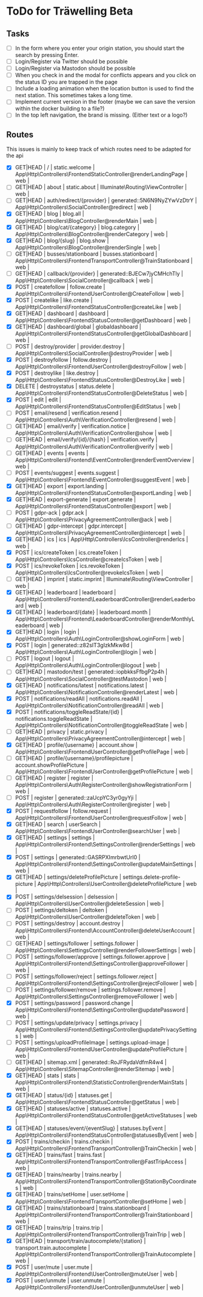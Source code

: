 # ToDo for Träwelling Beta

## Tasks
- [ ] In the form where you enter your origin station, you should start the search by pressing Enter.
- [ ] Login/Register via Twitter should be possible
- [ ] Login/Register via Mastodon should be possible
- [ ] When you check in and the modal for conflicts appears and you click on the status ID you are trapped in the page
- [ ] Include a loading animation when the location button is used to find the next station. This sometimes takes a long time.
- [ ] Implement current version in the footer (maybe we can save the version within the docker building to a file?)
- [ ] In the top left navigation, the brand is missing. (Either text or a logo?)

## Routes
This issues is mainly to keep track of which routes need to be adapted for the api

- [x]   GET|HEAD  | /                                        | static.welcome                     | App\Http\Controllers\FrontendStaticController@renderLandingPage              | web                                                |
- [ ]   GET|HEAD  | about                                    | static.about                       | Illuminate\Routing\ViewController                                            | web                                                |
- [ ]   GET|HEAD  | auth/redirect/{provider}                 | generated::5N6N9NyZYwVzDtrY        | App\Http\Controllers\SocialController@redirect                               | web                                                |
- [x]   GET|HEAD  | blog                                     | blog.all                           | App\Http\Controllers\BlogController@renderMain                               | web                                                |
- [x]   GET|HEAD  | blog/cat/{category}                      | blog.category                      | App\Http\Controllers\BlogController@renderCategory                           | web                                                |
- [x]   GET|HEAD  | blog/{slug}                              | blog.show                          | App\Http\Controllers\BlogController@renderSingle                             | web                                                |
- [ ]   GET|HEAD  | busses/stationboard                      | busses.stationboard                | App\Http\Controllers\FrontendTransportController@TrainStationboard           | web                                                |
- [ ]   GET|HEAD  | callback/{provider}                      | generated::BJECw7jyCMHchTly        | App\Http\Controllers\SocialController@callback                               | web                                                |
- [x]   POST      | createfollow                             | follow.create                      | App\Http\Controllers\FrontendUserController@CreateFollow                     | web                                                |
- [x]   POST      | createlike                               | like.create                        | App\Http\Controllers\FrontendStatusController@createLike                     | web                                                |
- [x]   GET|HEAD  | dashboard                                | dashboard                          | App\Http\Controllers\FrontendStatusController@getDashboard                   | web                                                |
- [x]   GET|HEAD  | dashboard/global                         | globaldashboard                    | App\Http\Controllers\FrontendStatusController@getGlobalDashboard             | web                                                |
- [ ]   POST      | destroy/provider                         | provider.destroy                   | App\Http\Controllers\SocialController@destroyProvider                        | web                                                |
- [x]   POST      | destroyfollow                            | follow.destroy                     | App\Http\Controllers\FrontendUserController@destroyFollow                    | web                                                |
- [x]   POST      | destroylike                              | like.destroy                       | App\Http\Controllers\FrontendStatusController@DestroyLike                    | web                                                |
- [x]   DELETE    | destroystatus                            | status.delete                      | App\Http\Controllers\FrontendStatusController@DeleteStatus                   | web                                                |
- [x]   POST      | edit                                     | edit                               | App\Http\Controllers\FrontendStatusController@EditStatus                     | web                                                |
- [ ]   POST      | email/resend                             | verification.resend                | App\Http\Controllers\Auth\VerificationController@resend                      | web                                                |
- [ ]   GET|HEAD  | email/verify                             | verification.notice                | App\Http\Controllers\Auth\VerificationController@show                        | web                                                |
- [ ]   GET|HEAD  | email/verify/{id}/{hash}                 | verification.verify                | App\Http\Controllers\Auth\VerificationController@verify                      | web                                                |
- [ ]   GET|HEAD  | events                                   | events                             | App\Http\Controllers\Frontend\EventController@renderEventOverview            | web                                                |
- [ ]   POST      | events/suggest                           | events.suggest                     | App\Http\Controllers\Frontend\EventController@suggestEvent                   | web                                                |
- [x]   GET|HEAD  | export                                   | export.landing                     | App\Http\Controllers\FrontendStatusController@exportLanding                  | web                                                |
- [x]   GET|HEAD  | export-generate                          | export.generate                    | App\Http\Controllers\FrontendStatusController@export                         | web                                                |
- [ ]   POST      | gdpr-ack                                 | gdpr.ack                           | App\Http\Controllers\PrivacyAgreementController@ack                          | web                                                |
- [ ]   GET|HEAD  | gdpr-intercept                           | gdpr.intercept                     | App\Http\Controllers\PrivacyAgreementController@intercept                    | web                                                |
- [x]   GET|HEAD  | ics                                      | ics                                | App\Http\Controllers\IcsController@renderIcs                                 | web                                                |
- [x]   POST      | ics/createToken                          | ics.createToken                    | App\Http\Controllers\IcsController@createIcsToken                            | web                                                |
- [x]   POST      | ics/revokeToken                          | ics.revokeToken                    | App\Http\Controllers\IcsController@revokeIcsToken                            | web                                                |
- [ ]   GET|HEAD  | imprint                                  | static.imprint                     | Illuminate\Routing\ViewController                                            | web                                                |
- [x]   GET|HEAD  | leaderboard                              | leaderboard                        | App\Http\Controllers\Frontend\LeaderboardController@renderLeaderboard        | web                                                |
- [x]   GET|HEAD  | leaderboard/{date}                       | leaderboard.month                  | App\Http\Controllers\Frontend\LeaderboardController@renderMonthlyLeaderboard | web                                                |
- [x]   GET|HEAD  | login                                    | login                              | App\Http\Controllers\Auth\LoginController@showLoginForm                      | web                                                |
- [x]   POST      | login                                    | generated::z82sIT3gIzkMkw8d        | App\Http\Controllers\Auth\LoginController@login                              | web                                                |
- [ ]   POST      | logout                                   | logout                             | App\Http\Controllers\Auth\LoginController@logout                             | web                                                |
- [ ]   GET|HEAD  | mastodon/test                            | generated::iopbkksFfbgP2p4h        | App\Http\Controllers\SocialController@testMastodon                           | web                                                |
- [x]   GET|HEAD  | notifications/latest                     | notifications.latest               | App\Http\Controllers\NotificationController@renderLatest                     | web                                                |
- [x]   POST      | notifications/readAll                    | notifications.readAll              | App\Http\Controllers\NotificationController@readAll                          | web                                                |
- [x]   POST      | notifications/toggleReadState/{id}       | notifications.toggleReadState      | App\Http\Controllers\NotificationController@toggleReadState                  | web                                                |
- [ ]   GET|HEAD  | privacy                                  | static.privacy                     | App\Http\Controllers\PrivacyAgreementController@intercept                    | web                                                |
- [x]   GET|HEAD  | profile/{username}                       | account.show                       | App\Http\Controllers\FrontendUserController@getProfilePage                   | web                                                |
- [ ]   GET|HEAD  | profile/{username}/profilepicture        | account.showProfilePicture         | App\Http\Controllers\FrontendUserController@getProfilePicture                | web                                                |
- [ ]   GET|HEAD  | register                                 | register                           | App\Http\Controllers\Auth\RegisterController@showRegistrationForm            | web                                                |
- [ ]   POST      | register                                 | generated::zaUcpYC3yr0gyYji        | App\Http\Controllers\Auth\RegisterController@register                        | web                                                |
- [x]   POST      | requestfollow                            | follow.request                     | App\Http\Controllers\FrontendUserController@requestFollow                    | web                                                |
- [x]   GET|HEAD  | search                                   | userSearch                         | App\Http\Controllers\FrontendUserController@searchUser                       | web                                                |
- [x]   GET|HEAD  | settings                                 | settings                           | App\Http\Controllers\Frontend\SettingsController@renderSettings              | web                                                |
- [x]   POST      | settings                                 | generated::GASRPXImrbwtUrI0        | App\Http\Controllers\Frontend\SettingsController@updateMainSettings          | web                                                |
- [x]   GET|HEAD  | settings/deleteProfilePicture            | settings.delete-profile-picture    | App\Http\Controllers\UserController@deleteProfilePicture                     | web                                                |
- [x]   POST      | settings/delsession                      | delsession                         | App\Http\Controllers\UserController@deleteSession                            | web                                                |
- [ ]   POST      | settings/deltoken                        | deltoken                           | App\Http\Controllers\UserController@deleteToken                              | web                                                |
- [ ]   POST      | settings/destroy                         | account.destroy                    | App\Http\Controllers\Frontend\AccountController@deleteUserAccount            | web                                                |
- [ ]   GET|HEAD  | settings/follower                        | settings.follower                  | App\Http\Controllers\SettingsController@renderFollowerSettings               | web                                                |
- [ ]   POST      | settings/follower/approve                | settings.follower.approve          | App\Http\Controllers\Frontend\SettingsController@approveFollower             | web                                                |
- [ ]   POST      | settings/follower/reject                 | settings.follower.reject           | App\Http\Controllers\Frontend\SettingsController@rejectFollower              | web                                                |
- [ ]   POST      | settings/follower/remove                 | settings.follower.remove           | App\Http\Controllers\SettingsController@removeFollower                       | web                                                |
- [x]   POST      | settings/password                        | password.change                    | App\Http\Controllers\Frontend\SettingsController@updatePassword              | web                                                |
- [ ]   POST      | settings/update/privacy                  | settings.privacy                   | App\Http\Controllers\Frontend\SettingsController@updatePrivacySettings       | web                                                |
- [ ]   POST      | settings/uploadProfileImage              | settings.upload-image              | App\Http\Controllers\FrontendUserController@updateProfilePicture             | web                                                |
- [ ]   GET|HEAD  | sitemap.xml                              | generated::RoJFRydaVdfmR4w4        | App\Http\Controllers\SitemapController@renderSitemap                         | web                                                |
- [x]   GET|HEAD  | stats                                    | stats                              | App\Http\Controllers\Frontend\StatisticController@renderMainStats            | web                                                |
- [x]   GET|HEAD  | status/{id}                              | statuses.get                       | App\Http\Controllers\FrontendStatusController@getStatus                      | web                                                |
- [x]   GET|HEAD  | statuses/active                          | statuses.active                    | App\Http\Controllers\FrontendStatusController@getActiveStatuses              | web                                                |
- [x]   GET|HEAD  | statuses/event/{eventSlug}               | statuses.byEvent                   | App\Http\Controllers\FrontendStatusController@statusesByEvent                | web                                                |
- [x]   POST      | trains/checkin                           | trains.checkin                     | App\Http\Controllers\FrontendTransportController@TrainCheckin                | web                                                |
- [x]   GET|HEAD  | trains/fast                              | trains.fast                        | App\Http\Controllers\FrontendTransportController@FastTripAccess              | web                                                |
- [x]   GET|HEAD  | trains/nearby                            | trains.nearby                      | App\Http\Controllers\FrontendTransportController@StationByCoordinates        | web                                                |
- [x]   GET|HEAD  | trains/setHome                           | user.setHome                       | App\Http\Controllers\FrontendTransportController@setHome                     | web                                                |
- [x]   GET|HEAD  | trains/stationboard                      | trains.stationboard                | App\Http\Controllers\FrontendTransportController@TrainStationboard           | web                                                |
- [x]   GET|HEAD  | trains/trip                              | trains.trip                        | App\Http\Controllers\FrontendTransportController@TrainTrip                   | web                                                |
- [x]   GET|HEAD  | transport/train/autocomplete/{station}   | transport.train.autocomplete       | App\Http\Controllers\FrontendTransportController@TrainAutocomplete           | web                                                |
- [x]   POST      | user/mute                                | user.mute                          | App\Http\Controllers\Frontend\UserController@muteUser                        | web                                                |
- [x]   POST      | user/unmute                              | user.unmute                        | App\Http\Controllers\Frontend\UserController@unmuteUser                      | web                                                |
